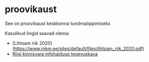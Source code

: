 # proovikaust

See on proovikaust keskkonna tundmaõppimiseks

Kasulikud lingid saavad olema:
* [Lihtsam riik 2020] (https://www.mkm.ee/sites/default/files/lihtsam_riik_2020.pdf)
* [Riigi kinnisvara infohalduse tegevuskava](https://github.com/kinnisvara/infohalduse-tegevuskava)
